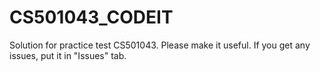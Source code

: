 # CS501043_CODEIT
Solution for practice test CS501043. Please make it useful.
If you get any issues, put it in "Issues" tab.

